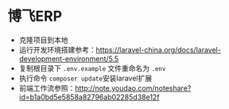 # 博飞ERP

* 克隆项目到本地
* 运行开发环境搭建参考：https://laravel-china.org/docs/laravel-development-environment/5.5
* 复制根目录下 `.env.example` 文件重命名为 `.env`
* 执行命令 `composer update`安装laravel扩展
* 前端工作流参照：http://note.youdao.com/noteshare?id=b1a0bd5e5858a82796ab02285d38e12f